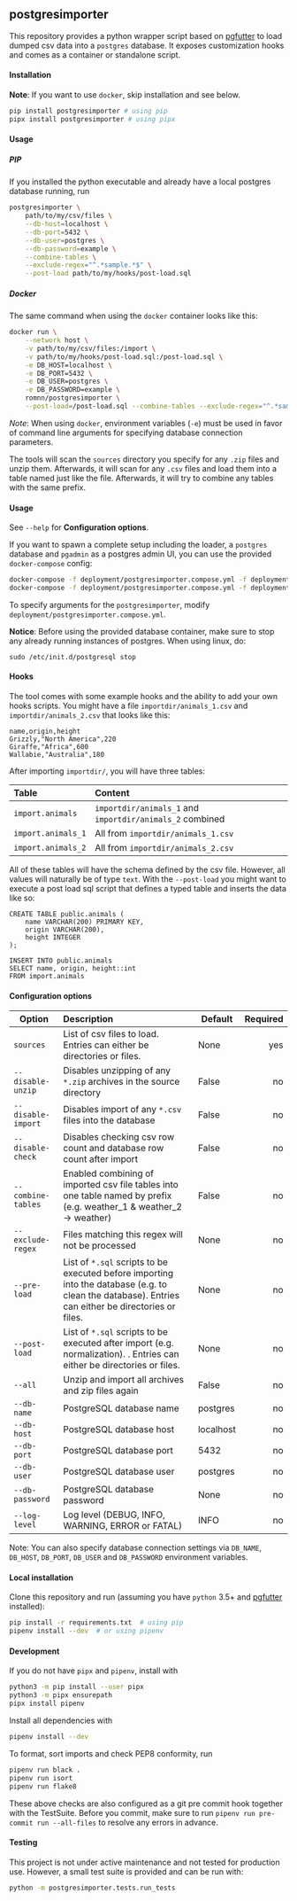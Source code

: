 ## postgresimporter

This repository provides a python wrapper script based on [pgfutter](https://github.com/lukasmartinelli/pgfutter)
to load dumped csv data into a `postgres` database. It exposes customization hooks
and comes as a container or standalone script.

#### Installation
__Note__: If you want to use `docker`, skip installation and see below.
```bash
pip install postgresimporter # using pip
pipx install postgresimporter # using pipx
```

#### Usage
##### PIP
If you installed the python executable and already have a local postgres database running, run
```bash
postgresimporter \
    path/to/my/csv/files \
    --db-host=localhost \
    --db-port=5432 \
    --db-user=postgres \
    --db-password=example \
    --combine-tables \
    --exclude-regex="^.*sample.*$" \
    --post-load path/to/my/hooks/post-load.sql
```

##### Docker
The same command when using the `docker` container looks like this:
```bash
docker run \
    --network host \
    -v path/to/my/csv/files:/import \
    -v path/to/my/hooks/post-load.sql:/post-load.sql \
    -e DB_HOST=localhost \
    -e DB_PORT=5432 \
    -e DB_USER=postgres \
    -e DB_PASSWORD=example \
    romnn/postgresimporter \
    --post-load=/post-load.sql --combine-tables --exclude-regex="^.*sample.*$" /import
```
_Note_: When using `docker`, environment variables (`-e`) must be used in favor of command 
line arguments for specifying database connection parameters.

The tools will scan the `sources` directory you specify for any `.zip` files and unzip them.
Afterwards, it will scan for any `.csv` files and load them into a table named just like the 
file. Afterwards, it will try to combine any tables with the same prefix. 

#### Usage

See `--help` for __Configuration options__.

If you want to spawn a complete setup including the loader, a `postgres` database and
`pgadmin` as a postgres admin UI, you can use the provided `docker-compose` config:
```bash
docker-compose -f deployment/postgresimporter.compose.yml -f deployment/postgres.compose.yml up
docker-compose -f deployment/postgresimporter.compose.yml -f deployment/postgres.compose.yml down
```
To specify arguments for the `postgresimporter`, modify `deployment/postgresimporter.compose.yml`.

**Notice**: Before using the provided database container, make sure to stop any already running instances of postgres.
When using linux, do:
```
sudo /etc/init.d/postgresql stop
```

#### Hooks
The tool comes with some example hooks and the ability to add your own hooks scripts.
You might have a file `importdir/animals_1.csv` and `importdir/animals_2.csv` that looks like this:
```
name,origin,height
Grizzly,"North America",220
Giraffe,"Africa",600
Wallabie,"Australia",180
```
After importing `importdir/`, you will have three tables:


| Table                 | Content                                                   |
|:--------------------- |:----------------------------------------------------------|
| `import.animals`      | `importdir/animals_1` and `importdir/animals_2` combined  |
| `import.animals_1`    | All from `importdir/animals_1.csv`                        |
| `import.animals_2`    | All from `importdir/animals_2.csv`                        |

All of these tables will have the schema defined by the csv file.
However, all values will naturally be of type `text`.
With the `--post-load` you might want to execute a post load sql script that defines
a typed table and inserts the data like so:
```postgresql
CREATE TABLE public.animals (
    name VARCHAR(200) PRIMARY KEY,
    origin VARCHAR(200),
    height INTEGER
);

INSERT INTO public.animals
SELECT name, origin, height::int
FROM import.animals
```

#### Configuration options
| Option              | Description                   | Default | Required  |
| --------------------|:------------------------------|---------|----------:|
| `sources`           | List of csv files to load. Entries can either be directories or files. | None |yes |
| `--disable-unzip`   | Disables unzipping of any `*.zip` archives in the source directory | False | no |
| `--disable-import`  | Disables import of any `*.csv` files into the database | False | no |
| `--disable-check`   | Disables checking csv row count and database row count after import | False | no |
| `--combine-tables`  | Enabled combining of imported csv file tables into one table named by prefix (e.g. weather_1 & weather_2 -> weather) | False | no |
| `--exclude-regex`   | Files matching this regex will not be processed | None | no |
| `--pre-load`        | List of `*.sql` scripts to be executed before importing into the database (e.g. to clean the database). Entries can either be directories or files. | None | no |
| `--post-load`       | List of `*.sql` scripts to be executed after import (e.g. normalization). . Entries can either be directories or files. | None | no |
| `--all`             | Unzip and import all archives and zip files again | False | no |
| `--db-name`         | PostgreSQL database name | postgres | no |
| `--db-host`         | PostgreSQL database host | localhost | no |
| `--db-port`         | PostgreSQL database port | 5432 | no |
| `--db-user`         | PostgreSQL database user | postgres | no |
| `--db-password`     | PostgreSQL database password | None | no |
| `--log-level`       | Log level (DEBUG, INFO, WARNING, ERROR or FATAL) | INFO | no |

Note: You can also specify database connection settings via `DB_NAME`, `DB_HOST`, `DB_PORT`, `DB_USER` and `DB_PASSWORD` environment variables.

#### Local installation
Clone this repository and run (assuming you have `python` 3.5+ and 
[pgfutter](https://github.com/lukasmartinelli/pgfutter) installed):
```bash
pip install -r requirements.txt  # using pip
pipenv install --dev  # or using pipenv
```

#### Development
If you do not have `pipx` and `pipenv`, install with
```bash
python3 -m pip install --user pipx
python3 -m pipx ensurepath
pipx install pipenv
```

Install all dependencies with
```bash
pipenv install --dev
```

To format, sort imports and check PEP8 conformity, run
```bash
pipenv run black .
pipenv run isort
pipenv run flake8
```

These above checks are also configured as a git pre commit hook together with the TestSuite.
Before you commit, make sure to run `pipenv run pre-commit run --all-files` to resolve any
errors in advance.

#### Testing
This project is not under active maintenance and not tested for production use.
However, a small test suite is provided and can be run with:
```bash
python -m postgresimporter.tests.run_tests
```